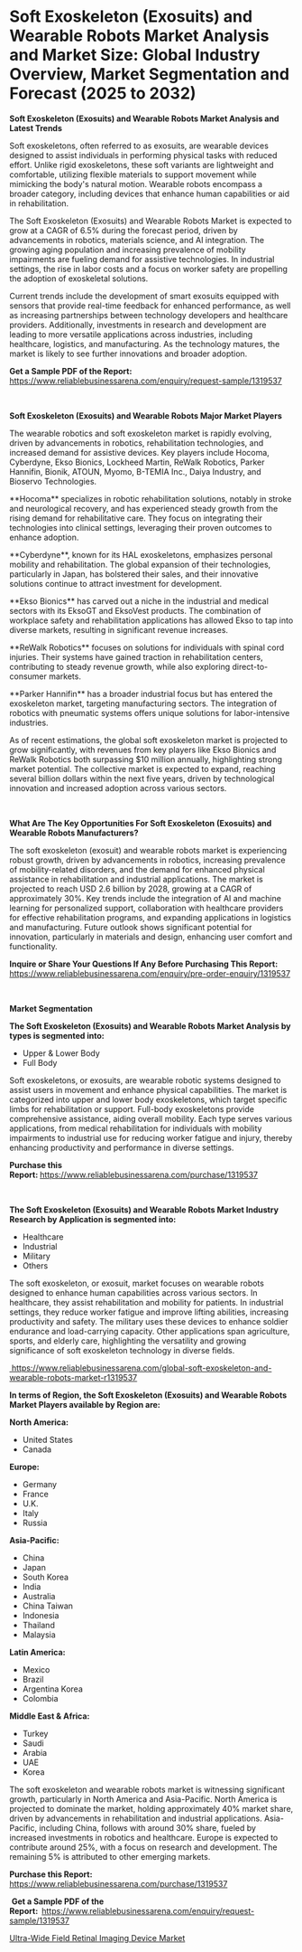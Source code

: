 <p><h1>Soft Exoskeleton (Exosuits) and Wearable Robots Market Analysis and Market Size: Global Industry Overview, Market Segmentation and Forecast (2025 to 2032)</h1></p><p><strong>Soft Exoskeleton (Exosuits) and Wearable Robots Market Analysis and Latest Trends</strong></p>
<p><p>Soft exoskeletons, often referred to as exosuits, are wearable devices designed to assist individuals in performing physical tasks with reduced effort. Unlike rigid exoskeletons, these soft variants are lightweight and comfortable, utilizing flexible materials to support movement while mimicking the body's natural motion. Wearable robots encompass a broader category, including devices that enhance human capabilities or aid in rehabilitation.</p><p>The Soft Exoskeleton (Exosuits) and Wearable Robots Market is expected to grow at a CAGR of 6.5% during the forecast period, driven by advancements in robotics, materials science, and AI integration. The growing aging population and increasing prevalence of mobility impairments are fueling demand for assistive technologies. In industrial settings, the rise in labor costs and a focus on worker safety are propelling the adoption of exoskeletal solutions.</p><p>Current trends include the development of smart exosuits equipped with sensors that provide real-time feedback for enhanced performance, as well as increasing partnerships between technology developers and healthcare providers. Additionally, investments in research and development are leading to more versatile applications across industries, including healthcare, logistics, and manufacturing. As the technology matures, the market is likely to see further innovations and broader adoption.</p></p>
<p><strong>Get a Sample PDF of the Report:&nbsp;</strong> <a href="https://www.reliablebusinessarena.com/enquiry/request-sample/1319537?utm_campaign=2959&utm_medium=2&utm_source=Github&utm_content=ia&utm_term=05032025&utm_id=soft-exoskeleton-exosuits-and-wearable-robots">https://www.reliablebusinessarena.com/enquiry/request-sample/1319537</a></p>
<p>&nbsp;</p>
<p><strong>Soft Exoskeleton (Exosuits) and Wearable Robots Major Market Players</strong></p>
<p><p>The wearable robotics and soft exoskeleton market is rapidly evolving, driven by advancements in robotics, rehabilitation technologies, and increased demand for assistive devices. Key players include Hocoma, Cyberdyne, Ekso Bionics, Lockheed Martin, ReWalk Robotics, Parker Hannifin, Bionik, ATOUN, Myomo, B-TEMIA Inc., Daiya Industry, and Bioservo Technologies.</p><p>**Hocoma** specializes in robotic rehabilitation solutions, notably in stroke and neurological recovery, and has experienced steady growth from the rising demand for rehabilitative care. They focus on integrating their technologies into clinical settings, leveraging their proven outcomes to enhance adoption.</p><p>**Cyberdyne**, known for its HAL exoskeletons, emphasizes personal mobility and rehabilitation. The global expansion of their technologies, particularly in Japan, has bolstered their sales, and their innovative solutions continue to attract investment for development. </p><p>**Ekso Bionics** has carved out a niche in the industrial and medical sectors with its EksoGT and EksoVest products. The combination of workplace safety and rehabilitation applications has allowed Ekso to tap into diverse markets, resulting in significant revenue increases.</p><p>**ReWalk Robotics** focuses on solutions for individuals with spinal cord injuries. Their systems have gained traction in rehabilitation centers, contributing to steady revenue growth, while also exploring direct-to-consumer markets.</p><p>**Parker Hannifin** has a broader industrial focus but has entered the exoskeleton market, targeting manufacturing sectors. The integration of robotics with pneumatic systems offers unique solutions for labor-intensive industries.</p><p>As of recent estimations, the global soft exoskeleton market is projected to grow significantly, with revenues from key players like Ekso Bionics and ReWalk Robotics both surpassing $10 million annually, highlighting strong market potential. The collective market is expected to expand, reaching several billion dollars within the next five years, driven by technological innovation and increased adoption across various sectors.</p></p>
<p>&nbsp;</p>
<p><strong>What Are The Key Opportunities For Soft Exoskeleton (Exosuits) and Wearable Robots Manufacturers?</strong></p>
<p><p>The soft exoskeleton (exosuit) and wearable robots market is experiencing robust growth, driven by advancements in robotics, increasing prevalence of mobility-related disorders, and the demand for enhanced physical assistance in rehabilitation and industrial applications. The market is projected to reach USD 2.6 billion by 2028, growing at a CAGR of approximately 30%. Key trends include the integration of AI and machine learning for personalized support, collaboration with healthcare providers for effective rehabilitation programs, and expanding applications in logistics and manufacturing. Future outlook shows significant potential for innovation, particularly in materials and design, enhancing user comfort and functionality.</p></p>
<p><strong>Inquire or Share Your Questions If Any Before Purchasing This Report:</strong> <a href="https://www.reliablebusinessarena.com/enquiry/pre-order-enquiry/1319537?utm_campaign=2959&utm_medium=2&utm_source=Github&utm_content=ia&utm_term=05032025&utm_id=soft-exoskeleton-exosuits-and-wearable-robots">https://www.reliablebusinessarena.com/enquiry/pre-order-enquiry/1319537</a></p>
<p>&nbsp;</p>
<p><strong>Market Segmentation</strong></p>
<p><strong>The Soft Exoskeleton (Exosuits) and Wearable Robots Market Analysis by types is segmented into:</strong></p>
<p><ul><li>Upper & Lower Body</li><li>Full Body</li></ul></p>
<p><p>Soft exoskeletons, or exosuits, are wearable robotic systems designed to assist users in movement and enhance physical capabilities. The market is categorized into upper and lower body exoskeletons, which target specific limbs for rehabilitation or support. Full-body exoskeletons provide comprehensive assistance, aiding overall mobility. Each type serves various applications, from medical rehabilitation for individuals with mobility impairments to industrial use for reducing worker fatigue and injury, thereby enhancing productivity and performance in diverse settings.</p></p>
<p><strong>Purchase this Report:&nbsp;</strong><a href="https://www.reliablebusinessarena.com/purchase/1319537?utm_campaign=2959&utm_medium=2&utm_source=Github&utm_content=ia&utm_term=05032025&utm_id=soft-exoskeleton-exosuits-and-wearable-robots">https://www.reliablebusinessarena.com/purchase/1319537</a></p>
<p>&nbsp;</p>
<p><strong>The Soft Exoskeleton (Exosuits) and Wearable Robots Market Industry Research by Application is segmented into:</strong></p>
<p><ul><li>Healthcare</li><li>Industrial</li><li>Military</li><li>Others</li></ul></p>
<p><p>The soft exoskeleton, or exosuit, market focuses on wearable robots designed to enhance human capabilities across various sectors. In healthcare, they assist rehabilitation and mobility for patients. In industrial settings, they reduce worker fatigue and improve lifting abilities, increasing productivity and safety. The military uses these devices to enhance soldier endurance and load-carrying capacity. Other applications span agriculture, sports, and elderly care, highlighting the versatility and growing significance of soft exoskeleton technology in diverse fields.</p></p>
<p><a href="https://www.reliablebusinessarena.com/global-soft-exoskeleton-and-wearable-robots-market-r1319537?utm_campaign=2959&utm_medium=2&utm_source=Github&utm_content=ia&utm_term=05032025&utm_id=soft-exoskeleton-exosuits-and-wearable-robots">&nbsp;https://www.reliablebusinessarena.com/global-soft-exoskeleton-and-wearable-robots-market-r1319537</a></p>
<p><strong>In terms of Region, the Soft Exoskeleton (Exosuits) and Wearable Robots Market Players available by Region are:</strong></p>
<p>
    <p> <strong> North America: </strong>
        <ul>
            <li>United States</li>
            <li>Canada</li>
        </ul>
        </p> 
    <p> <strong> Europe: </strong>
        <ul>
            <li>Germany</li>
            <li>France</li>
            <li>U.K.</li>
            <li>Italy</li>
            <li>Russia</li>
        </ul>
        </p> 
    <p> <strong> Asia-Pacific: </strong>
        <ul>
            <li>China</li>
            <li>Japan</li>
            <li>South Korea</li>
            <li>India</li>
            <li>Australia</li>
            <li>China Taiwan</li>
            <li>Indonesia</li>
            <li>Thailand</li>
            <li>Malaysia</li>
        </ul>
        </p> 
    <p> <strong> Latin America: </strong>
        <ul>
            <li>Mexico</li>
            <li>Brazil</li>
            <li>Argentina Korea</li>
            <li>Colombia</li>
        </ul>
        </p> 
    <p> <strong> Middle East & Africa: </strong>
        <ul>
            <li>Turkey</li>
            <li>Saudi</li>
            <li>Arabia</li>
            <li>UAE</li>
            <li>Korea</li>
        </ul>
    </p>
    </p>
<p><p>The soft exoskeleton and wearable robots market is witnessing significant growth, particularly in North America and Asia-Pacific. North America is projected to dominate the market, holding approximately 40% market share, driven by advancements in rehabilitation and industrial applications. Asia-Pacific, including China, follows with around 30% share, fueled by increased investments in robotics and healthcare. Europe is expected to contribute around 25%, with a focus on research and development. The remaining 5% is attributed to other emerging markets.</p></p>
<p><strong>Purchase this Report: </strong><a href="https://www.reliablebusinessarena.com/purchase/1319537?utm_campaign=2959&utm_medium=2&utm_source=Github&utm_content=ia&utm_term=05032025&utm_id=soft-exoskeleton-exosuits-and-wearable-robots">https://www.reliablebusinessarena.com/purchase/1319537</a></p>
<p>&nbsp;<strong>Get a Sample PDF of the Report:&nbsp;&nbsp;</strong><a href="https://www.reliablebusinessarena.com/enquiry/request-sample/1319537?utm_campaign=2959&utm_medium=2&utm_source=Github&utm_content=ia&utm_term=05032025&utm_id=soft-exoskeleton-exosuits-and-wearable-robots">https://www.reliablebusinessarena.com/enquiry/request-sample/1319537</a></p>
<p><strong></strong></p>
<p><p><a href="https://github.com/qetelosooya/Market-Research-Report-List-1/blob/main/ultra-wide-field-retinal-imaging-device-market.md?utm_campaign=2959&utm_medium=2&utm_source=Github&utm_content=ia&utm_term=05032025&utm_id=soft-exoskeleton-exosuits-and-wearable-robots">Ultra-Wide Field Retinal Imaging Device Market</a></p></p>